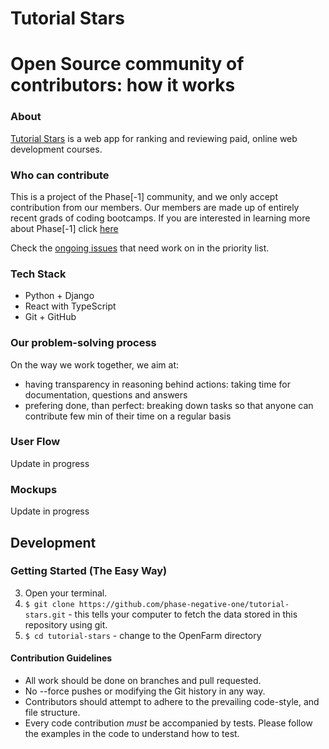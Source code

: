 # Tutorial Stars

Open Source community of contributors: how it works
========

### About

[Tutorial Stars](#) is a web app for ranking and reviewing paid, online web development courses. 

### Who can contribute

This is a project of the Phase[-1] community, and we only accept contribution from our members. Our members are made up of entirely recent grads of coding bootcamps. If you are interested in learning more about Phase[-1] click [here](phasenegativeone.com)

Check the [ongoing issues](https://github.com/phase-negative-one/tutorial-stars/issues) that need work on in the priority list.

### Tech Stack

- Python + Django
- React with TypeScript
- Git + GitHub

### Our problem-solving process

On the way we work together, we aim at:
- having transparency in reasoning behind actions: taking time for documentation, questions and answers
- prefering done, than perfect: breaking down tasks so that anyone can contribute few min of their time on a regular basis

### User Flow

Update in progress

### Mockups

Update in progress

## Development

### Getting Started (The Easy Way)

3. Open your terminal.
4. `$ git clone https://github.com/phase-negative-one/tutorial-stars.git` - this tells your computer to fetch the data stored in this repository using git.
5. `$ cd tutorial-stars` - change to the OpenFarm directory

#### Contribution Guidelines

* All work should be done on branches and pull requested. 
* No --force pushes or modifying the Git history in any way.
* Contributors should attempt to adhere to the prevailing code-style, and file structure.
* Every code contribution *must* be accompanied by tests. Please follow the examples in the code to understand how to test. 
